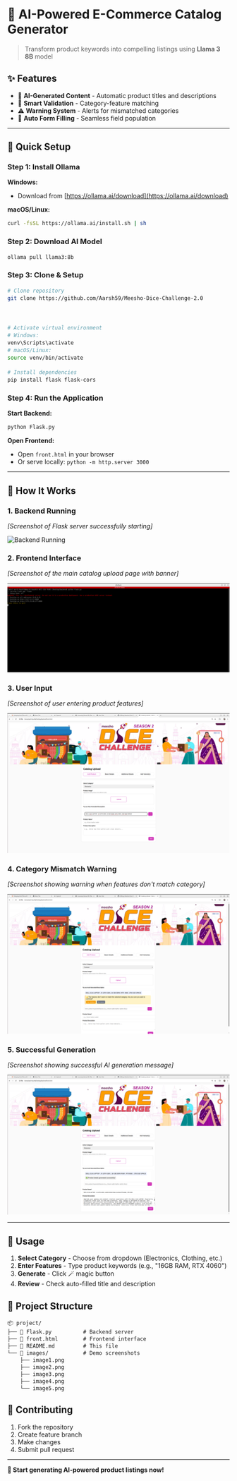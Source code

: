 # 🛒 AI-Powered E-Commerce Catalog Generator

> Transform product keywords into compelling listings using **Llama 3 8B** model

## ✨ Features

- 🤖 **AI-Generated Content** - Automatic product titles and descriptions
- 🎯 **Smart Validation** - Category-feature matching
- ⚠️ **Warning System** - Alerts for mismatched categories
- 🔄 **Auto Form Filling** - Seamless field population

---

## 🚀 Quick Setup

### Step 1: Install Ollama

**Windows:**
- Download from [https://ollama.ai/download](https://ollama.ai/download)

**macOS/Linux:**
```bash
curl -fsSL https://ollama.ai/install.sh | sh
```

### Step 2: Download AI Model

```bash
ollama pull llama3:8b
```

### Step 3: Clone & Setup

```bash
# Clone repository
git clone https://github.com/Aarsh59/Meesho-Dice-Challenge-2.0



# Activate virtual environment
# Windows:
venv\Scripts\activate
# macOS/Linux:
source venv/bin/activate

# Install dependencies
pip install flask flask-cors
```

### Step 4: Run the Application

**Start Backend:**
```bash
python Flask.py
```

**Open Frontend:**
- Open `front.html` in your browser
- Or serve locally: `python -m http.server 3000`

---

## 📱 How It Works

### 1. Backend Running
*[Screenshot of Flask server successfully starting]*

![Backend Running](images/image1.png)

### 2. Frontend Interface
*[Screenshot of the main catalog upload page with banner]*

![Frontend Interface](images/image2.png)

### 3. User Input
*[Screenshot of user entering product features]*

![User Input](images/image3.png)

### 4. Category Mismatch Warning
*[Screenshot showing warning when features don't match category]*

![Mismatch Warning](images/image4.png)



### 5. Successful Generation
*[Screenshot showing successful AI generation message]*

![Successful Generation](images/image5.png)


---

## 🎯 Usage

1. **Select Category** - Choose from dropdown (Electronics, Clothing, etc.)
2. **Enter Features** - Type product keywords (e.g., "16GB RAM, RTX 4060")
3. **Generate** - Click 🪄 magic button
4. **Review** - Check auto-filled title and description

## 📁 Project Structure

```
📦 project/
├── 📄 Flask.py          # Backend server
├── 📄 front.html        # Frontend interface  
├── 📄 README.md         # This file
└── 📁 images/           # Demo screenshots
    ├── image1.png
    ├── image2.png
    ├── image3.png
    ├── image4.png
    └── image5.png
```

## 🤝 Contributing

1. Fork the repository
2. Create feature branch
3. Make changes
4. Submit pull request

---

**🎉 Start generating AI-powered product listings now!**
